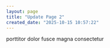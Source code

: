 ```yaml
---
layout: page
title: "Update Page 2"
created_date: "2025-10-15 10:57:22"
---
```


porttitor dolor fusce magna consectetur 
